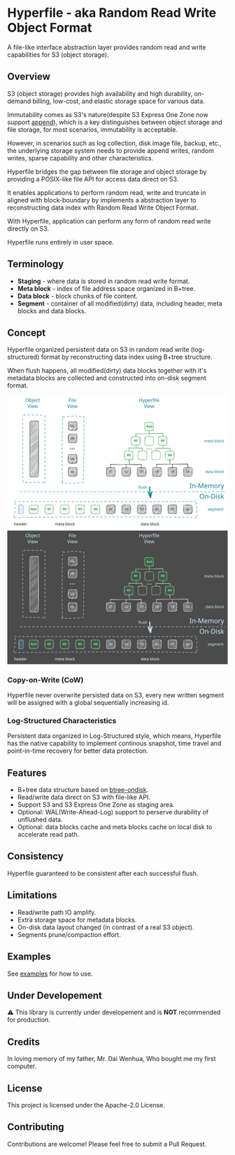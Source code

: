 # Hyperfile - aka Random Read Write Object Format

A file-like interface abstraction layer provides random read and write capabilities for S3 (object storage).

## Overview

S3 (object storage) provides high availability and high durability, on-demand billing, low-cost, and elastic storage space for various data.

Immutability comes as S3's nature(despite S3 Express One Zone now support [append](https://aws.amazon.com/about-aws/whats-new/2024/11/amazon-s3-express-one-zone-append-data-object/)), which is a key distinguishes between object storage and file storage, for most scenarios, immutability is acceptable.

However, in scenarios such as log collection, disk image file, backup, etc., the underlying storage system needs to provide append writes, random writes, sparse capability and other characteristics.

Hyperfile bridges the gap between file storage and object storage by providing a POSIX-like file API for access data direct on S3.

It enables applications to perform random read, write and truncate in aligned with block-boundary by implements a abstraction layer to reconstructing data index with Random Read Write Object Format.

With Hyperfile, application can perform any form of random read write directly on S3.

Hyperfile runs entirely in user space.

## Terminology

* **Staging** - where data is stored in random read write format.
* **Meta block** - index of file address space organized in B+tree.
* **Data block** - block chunks of file content.
* **Segment** - container of all modified(dirty) data, including header, meta blocks and data blocks.

## Concept

Hyperfile organized persistent data on S3 in random read write (log-structured) format by reconstructing data index using B+tree structure.

When flush happens, all modified(dirty) data blocks together with it's metadata blocks are collected and constructed into on-disk segment format.

![Hyperfile B+tree Core](./docs/assets/images/hyperfile-light.svg#gh-light-mode-only)![Hyperfile B+tree Core](./docs/assets/images/hyperfile-dark.svg#gh-dark-mode-only)

### Copy-on-Write (CoW)

Hyperfile never overwrite persisted data on S3, every new written segment will be assigned with a global sequentially increasing id.

### Log-Structured Characteristics

Persistent data organized in Log-Structured style, which means, Hyperfile has the native capability to implement continous snapshot, time travel and point-in-time recovery for better data protection.

## Features

* B+tree data structure based on [btree-ondisk](https://github.com/daiyy/btree-ondisk).
* Read/write data direct on S3 with file-like API.
* Support S3 and S3 Express One Zone as staging area.
* Optional: WAL(Write-Ahead-Log) support to perserve durability of unflushed data.
* Optional: data blocks cache and meta blocks cache on local disk to accelerate read path.

## Consistency

Hyperfile guaranteed to be consistent after each successful flush.

## Limitations

* Read/write path IO amplify.
* Extra storage space for metadata blocks.
* On-disk data layout changed (in contrast of a real S3 object).
* Segments prune/compaction effort.

## Examples

See [examples](examples/) for how to use.

## Under Developement

:warning: This library is currently under developement and is **NOT** recommended for production.

## Credits

In loving memory of my father, Mr. Dai Wenhua, Who bought me my first computer.

## License

This project is licensed under the Apache-2.0 License.

## Contributing

Contributions are welcome! Please feel free to submit a Pull Request.
